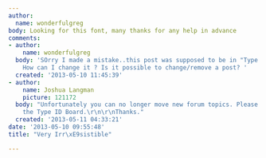 ```yaml
---
author:
  name: wonderfulgreg
body: Looking for this font, many thanks for any help in advance
comments:
- author:
    name: wonderfulgreg
  body: 'SOrry I made a mistake..this post was supposed to be in "Type ID Board" .
    How can I change it ? Is it possible to change/remove a post? '
  created: '2013-05-10 11:45:39'
- author:
    name: Joshua Langman
    picture: 121172
  body: "Unfortunately you can no longer move new forum topics. Please re-post in
    the Type ID Board.\r\n\r\nThanks."
  created: '2013-05-11 04:33:21'
date: '2013-05-10 09:55:48'
title: "Very Irr\xE9sistible"

---
```

